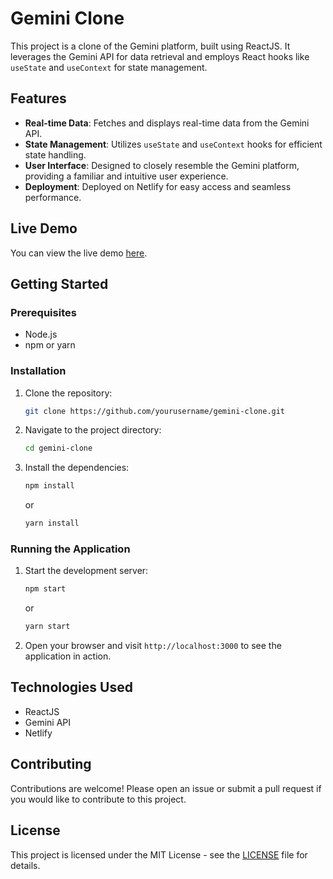 # Gemini Clone

This project is a clone of the Gemini platform, built using ReactJS. It leverages the Gemini API for data retrieval and employs React hooks like `useState` and `useContext` for state management.

## Features

- **Real-time Data**: Fetches and displays real-time data from the Gemini API.
- **State Management**: Utilizes `useState` and `useContext` hooks for efficient state handling.
- **User Interface**: Designed to closely resemble the Gemini platform, providing a familiar and intuitive user experience.
- **Deployment**: Deployed on Netlify for easy access and seamless performance.

## Live Demo

You can view the live demo [here](https://gemini-clone-navdip.netlify.app/).

## Getting Started

### Prerequisites

- Node.js
- npm or yarn

### Installation

1. Clone the repository:
    ```sh
    git clone https://github.com/yourusername/gemini-clone.git
    ```
2. Navigate to the project directory:
    ```sh
    cd gemini-clone
    ```
3. Install the dependencies:
    ```sh
    npm install
    ```
    or
    ```sh
    yarn install
    ```

### Running the Application

1. Start the development server:
    ```sh
    npm start
    ```
    or
    ```sh
    yarn start
    ```

2. Open your browser and visit `http://localhost:3000` to see the application in action.

## Technologies Used

- ReactJS
- Gemini API
- Netlify

## Contributing

Contributions are welcome! Please open an issue or submit a pull request if you would like to contribute to this project.

## License

This project is licensed under the MIT License - see the [LICENSE](LICENSE) file for details.
